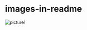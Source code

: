 # images-in-readme

![picture1](https://user-images.githubusercontent.com/44629798/49055001-1996d700-f1c4-11e8-9a79-7caecd8d1672.png)
